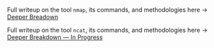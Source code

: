 Full writeup on the tool `nmap`, its commands, and methodologies here → [Deeper Breadown](/notes/expanded/NMAP_Writeup.md)

Full writeup on the tool `ncat`, its commands, and methodologies here → [Deeper Breakdown — In Progress](/notes/expanded/NCAT_Writeup.md)
